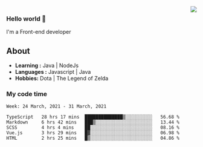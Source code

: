 <img align='right' src="https://github-readme-stats.vercel.app/api?username=jumodada&show_icons=true&theme=vue">

### Hello world 👋

I'm a Front-end developer 
    
## About
-  **Learning :** Java | NodeJs
-  **Languages :** Javascript | Java
-  **Hobbies:** Dota | The Legend of Zelda

### My code time

<!--START_SECTION:waka-->
```text
Week: 24 March, 2021 - 31 March, 2021

TypeScript   28 hrs 17 mins  ██████████████▒░░░░░░░░░░   56.68 % 
Markdown     6 hrs 42 mins   ███▒░░░░░░░░░░░░░░░░░░░░░   13.44 % 
SCSS         4 hrs 4 mins    ██░░░░░░░░░░░░░░░░░░░░░░░   08.16 % 
Vue.js       3 hrs 29 mins   █▓░░░░░░░░░░░░░░░░░░░░░░░   06.98 % 
HTML         2 hrs 25 mins   █▒░░░░░░░░░░░░░░░░░░░░░░░   04.86 % 
```
<!--END_SECTION:waka-->
